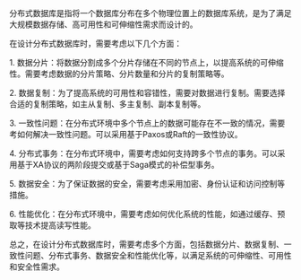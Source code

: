 分布式数据库是指将一个数据库分布在多个物理位置上的数据库系统，是为了满足大规模数据存储、高可用性和可伸缩性需求而设计的。  
  
在设计分布式数据库时，需要考虑以下几个方面：  
  
1. 数据分片：将数据分割成多个分片存储在不同的节点上，以提高系统的可伸缩性。需要考虑数据的分片策略、分片数量和分片的复制策略等。  
  
2. 数据复制：为了提高系统的可用性和容错性，需要对数据进行复制。需要选择合适的复制策略，如主从复制、多主复制、副本复制等。  
  
3. 一致性问题：在分布式环境中多个节点上的数据可能存在不一致的情况，需要考如何解决一致性问题。可以采用基于Paxos或Raft的一致性协议。  
  
4. 分布式事务：在分布式环境中，需要考虑如何支持跨多个节点的事务。可以采用基于XA协议的两阶段提交或基于Saga模式的补偿型事务。  
  
5. 数据安全：为了保证数据的安全，需要考虑采用加密、身份认证和访问控制等措施。  
  
6. 性能优化：在分布式环境中，需要考虑如何优化系统的性能，如通过缓存、预取等技术提高读写性能。  
  
总之，在设计分布式数据库时，需要考虑多个方面，包括数据分片、数据复制、一致性问题、分布式事务、数据安全和性能优化等，以满足系统的可伸缩性、可用性和安全性需求。